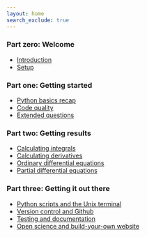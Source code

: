 ```yaml
---
layout: home
search_exclude: true
---
```


<style>
  .footer {
    display: none;
  }
</style>

### Part zero: Welcome

- [Introduction](https://nu-cem.github.io/CompPhys/2021/08/02/Introduction.html)
- [Setup](https://nu-cem.github.io/CompPhys/2021/08/02/Setup.html)
                                                                                           
### Part one: Getting started

- [Python basics recap](https://nu-cem.github.io/CompPhys/2021/08/02/Choochoo.html)
- [Code quality](https://nu-cem.github.io/CompPhys/2021/08/02/Good_practice.html)
- [Extended questions](https://nu-cem.github.io/CompPhys/2021/08/02/Recap_questions.html)

### Part two: Getting results

- [Calculating integrals](https://nu-cem.github.io/CompPhys/2021/08/02/Random.html)
- [Calculating derivatives](https://nu-cem.github.io/CompPhys/2021/08/02/Derivatives.html)
- [Ordinary differential equations](https://nu-cem.github.io/CompPhys/2021/08/02/ODEs.html)
- [Partial differential equations](https://nu-cem.github.io/CompPhys/2021/08/02/PDEs.html)
     
### Part three: Getting it out there

- [Python scripts and the Unix terminal](https://nu-cem.github.io/CompPhys/2021/08/02/Scripting.html)
- [Version control and Github](https://nu-cem.github.io/CompPhys/2021/08/02/Version_control.html)
- [Testing and documentation](https://nu-cem.github.io/CompPhys/2021/08/02/Sharing_code.html)
- [Open science and build-your-own website](https://nu-cem.github.io/CompPhys/2021/08/02/Open_science.html)
